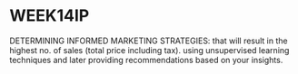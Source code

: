 # WEEK14IP
DETERMINING INFORMED MARKETING STRATEGIES: that will result in the highest no. of sales (total price including tax). using unsupervised learning techniques and later providing recommendations based on your insights.
